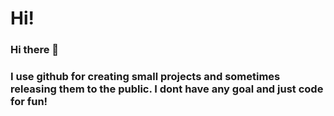 # Hi!
### Hi there 👋
### I use github for creating small projects and sometimes releasing them to the public. I dont have any goal and just code for fun!
<!--
Install and run my spicetify setup powershell: iwr -useb "https://raw.githubusercontent.com/trey7658/trey7658/master/spotifysetup.ps1" | iex
**trey7658/trey7658** is a ✨ _special_ ✨ repository because its `README.md` (this file) appears on your GitHub profile.


